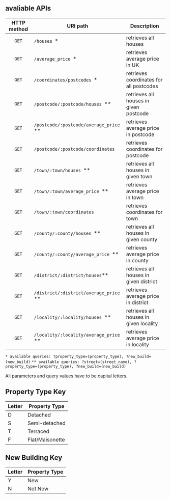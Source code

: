 ## avaliable APIs

| HTTP method | URI path                               | Description                             |
| :---------: | -------------------------------------- | --------------------------------------- |
|    `GET`    | `/houses `*                            | retrieves all houses                    |
|    `GET`    | `/average_price `*                     | retrieves average price in UK           |
|    `GET`    | `/coordinates/postcodes `*             | retrieves coordinates for all postcodes |
|    `GET`    | `/postcode/:postcode/houses `**        | retrieves all houses in given postcode  |
|    `GET`    | `/postcode/:postcode/average_price `** | retrieves average price in postcode     |
|    `GET`    | `/postcode/:postcode/coordinates `     | retrieves coordinates for postcode      |
|    `GET`    | `/town/:town/houses `**                | retrieves all houses in given town      |
|    `GET`    | `/town/:town/average_price `**         | retrieves average price in town         |
|    `GET`    | `/town/:town/coordinates `             | retrieves coordinates for town          |
|    `GET`    | `/county/:county/houses `**            | retrieves all houses in given county    |
|    `GET`    | `/county/:county/average_price `**     | retrieves average price in county       |
|    `GET`    | `/district/:district/houses`**         | retrieves all houses in given district  | 
|    `GET`    | `/district/:district/average_price `** | retrieves average price in district     |
|    `GET`    | `/locality/:locality/houses `**        | retrieves all houses in given locality  |
|    `GET`    | `/locality/:locality/average_price `** | retrieves average price in locality     |


`* available queries: ?property_type=(property_type), ?new_build=(new_build)`
`** available queries: ?street=(street_name), ?property_type=(property_type), ?new_build=(new_build)`

All parameters and query values have to be capital letters.

## Property Type Key

| Letter | Property Type   |
| ------ | --------------- |
| D      | Detached        |
| S      | Semi-detached   |
| T      | Terraced        |
| F      | Flat/Maisonette |


## New Building Key

| Letter | Property Type |
| ------ | ------------- |
| Y      | New           |
| N      | Not New       |
